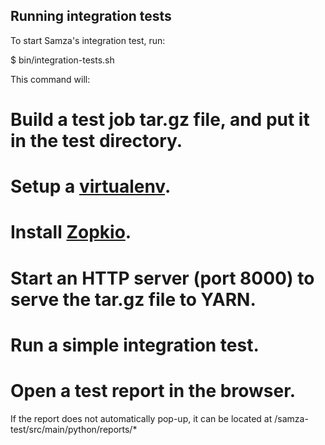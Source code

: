 ## Running integration tests

To start Samza's integration test, run:

  $ bin/integration-tests.sh <directory to run tests in>

This command will:

# Build a test job tar.gz file, and put it in the test directory.
# Setup a [virtualenv](https://virtualenv.readthedocs.org/en/latest/).
# Install [Zopkio](https://github.com/linkedin/zopkio).
# Start an HTTP server (port 8000) to serve the tar.gz file to YARN.
# Run a simple integration test.
# Open a test report in the browser.

If the report does not automatically pop-up, it can be located at <INCUBATOR-SAMZA-MASTER>/samza-test/src/main/python/reports/*
